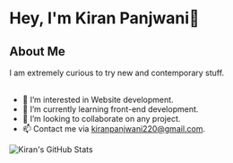 <h1>Hey, I'm Kiran Panjwani👧 </h1>
<h2>About Me </h2>
I am extremely curious to try new and contemporary stuff. <br></br>

- 👀 I’m interested in Website development.
- 🌱 I’m currently learning front-end development.
- 💞️ I’m looking to collaborate on any project.
- 📫 Contact me via kiranpanjwani220@gmail.com.
<!---
KiranAminPanjwani/KiranAminPanjwani is a ✨ special ✨ repository because its `README.md` (this file) appears on your GitHub profile.
You can click the Preview link to take a look at your changes.
--->

![Kiran's GitHub Stats](https://github-readme-stats.vercel.app/api?username=KiranAminPanjwani&show_icons=true&theme=dark)

